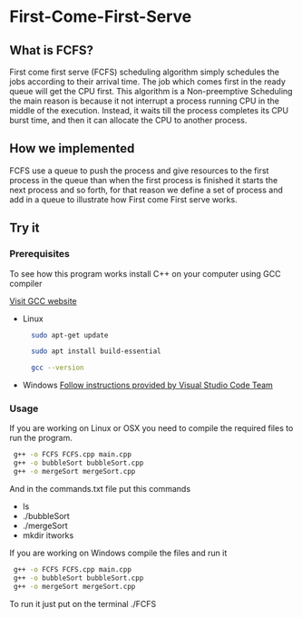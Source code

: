 # First-Come-First-Serve

## What is FCFS?

First come first serve (FCFS) scheduling algorithm simply schedules the jobs according to their arrival time. The job which comes first in the ready queue will get the CPU first. This algorithm is a Non-preemptive Scheduling the main reason is because it not interrupt a process running CPU in the middle of the execution. Instead, it waits till the process completes its CPU burst time, and then it can allocate the CPU to another process. 

## How we implemented

FCFS use a queue to push the process and give resources to the first process in the queue than when the first process is finished it starts the next process and so forth, for that reason we define a set of process and add in a queue to illustrate how First come First serve works.

## Try it

### Prerequisites
To see how this program works install C++ on your computer using GCC compiler 

[Visit GCC website](https://gcc.gnu.org/)


* Linux
  ```bash
    sudo apt-get update

    sudo apt install build-essential

    gcc --version

  ```

* Windows
  [Follow instructions provided by Visual Studio Code Team](https://code.visualstudio.com/docs/cpp/config-mingw)
  
### Usage 
 
If you are working on Linux or OSX you need to compile the required files to run the program.
 
```bash
 g++ -o FCFS FCFS.cpp main.cpp
 g++ -o bubbleSort bubbleSort.cpp
 g++ -o mergeSort mergeSort.cpp
```

And in the commands.txt file put this commands

* ls
* ./bubbleSort
* ./mergeSort
* mkdir itworks

If you are working on Windows compile the files and run it

```bash
 g++ -o FCFS FCFS.cpp main.cpp
 g++ -o bubbleSort bubbleSort.cpp
 g++ -o mergeSort mergeSort.cpp
```

To run it just put on the terminal ./FCFS

 
